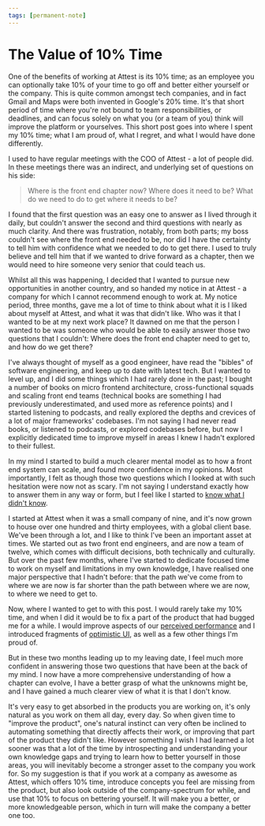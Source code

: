 ```yaml
---
tags: [permanent-note]
---
```


# The Value of 10% Time

One of the benefits of working at Attest is its 10% time; as an employee you can optionally take 10% of your time to go off and better either yourself or the company. This is quite common amongst tech companies, and in fact Gmail and Maps were both invented in Google's 20% time. It's that short period of time where you're not bound to team responsibilities, or deadlines, and can focus solely on what you (or a team of you) think will improve the platform or yourselves. This short post goes into where I spent my 10% time; what I am proud of, what I regret, and what I would have done differently.

I used to have regular meetings with the COO of Attest - a lot of people did. In these meetings there was an indirect, and underlying set of questions on his side:
> Where is the front end chapter now?
Where does it need to be?
What do we need to do to get where it needs to be?

I found that the first question was an easy one to answer as I lived through it daily, but couldn't answer the second and third questions with nearly as much clarity. And there was frustration, notably, from both parts; my boss couldn't see where the front end needed to be, nor did I have the certainty to tell him with confidence what we needed to do to get there. I used to truly believe and tell him that if we wanted to drive forward as a chapter, then we would need to hire someone very senior that could teach us.

Whilst all this was happening, I decided that I wanted to pursue new opportunities in another country, and so handed my notice in at Attest - a company for which I cannot recommend enough to work at. My notice period, three months, gave me a lot of time to think about what it is I liked about myself at Attest, and what it was that didn't like. Who was it that I wanted to be at my next work place? It dawned on me that the person I wanted to be was someone who would be able to easily answer those two questions that I couldn't: Where does the front end chapter need to get to, and how do we get there?

I've always thought of myself as a good engineer, have read the "bibles" of software engineering, and keep up to date with latest tech. But I wanted to level up, and I did some things which I had rarely done in the past; I bought a number of books on micro frontend architecture, cross-functional squads and scaling front end teams (technical books are something I had previously underestimated, and used more as reference points) and I started listening to podcasts, and really explored the depths and crevices of a lot of major frameworks' codebases. I'm not saying I had never read books, or listened to podcasts, or explored codebases before, but now I explicitly dedicated time to improve myself in areas I knew I hadn't explored to their fullest.

In my mind I started to build a much clearer mental model as to how a front end system can scale, and found more confidence in my opinions. Most importantly, I felt as though those two questions which I looked at with such hesitation were now not as scary. I'm not saying I understand exactly how to answer them in any way or form, but I feel like I started to [know what I didn't know](https://www.forbes.com/sites/brucekasanoff/2018/03/21/you-dont-know-what-you-dont-know/?sh=22cfe82f573d).

I started at Attest when it was a small company of nine, and it's now grown to house over one hundred and thirty employees, with a global client base. We've been through a lot, and I like to think I've been an important asset at times. We started out as two front end engineers, and are now a team of twelve, which comes with difficult decisions, both technically and culturally. But over the past few months, where I've started to dedicate focused time to work on myself and limitations in my own knowledge, I have realised one major perspective that I hadn't before: that the path we've come from to where we are now is far shorter than the path between where we are now, to where we need to get to.

Now, where I wanted to get to with this post. I would rarely take my 10% time, and when I did it would be to fix a part of the product that had bugged me for a while. I would improve aspects of our [perceived performance](https://developer.mozilla.org/en-US/docs/Learn/Performance/perceived\_performance) and I introduced fragments of [optimistic UI](https://www.smashingmagazine.com/2016/11/true-lies-of-optimistic-user-interfaces), as well as a few other things I'm proud of. 

But in these two months leading up to my leaving date, I feel much more confident in answering those two questions that have been at the back of my mind. I now have a more comprehensive understanding of how a chapter can evolve, I have a better grasp of what the unknowns might be, and I have gained a much clearer view of what it is that I don't know.

It's very easy to get absorbed in the products you are working on, it's only natural as you work on them all day, every day. So when given time to "improve the product", one's natural instinct can very often be inclined to automating something that directly affects their work, or improving that part of the product they didn't like. However something I wish I had learned a lot sooner was that a lot of the time by introspecting and understanding your own knowledge gaps and trying to learn how to better yourself in those areas, you will inevitably become a stronger asset to the company you work for. So my suggestion is that if you work at a company as awesome as Attest, which offers 10% time, introduce concepts you feel are missing from the product, but also look outside of the company-spectrum for while, and use that 10% to focus on bettering yourself. It will make you a better, or more knowledgeable person, which in turn will make the company a better one too.
